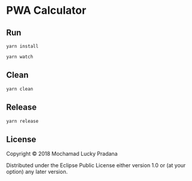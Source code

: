 # PWA Calculator

## Run

``` shell
yarn install

yarn watch
```

## Clean

``` shell
yarn clean
```

## Release

``` shell
yarn release
```

## License

Copyright © 2018 Mochamad Lucky Pradana

Distributed under the Eclipse Public License either version 1.0 or (at
your option) any later version.
